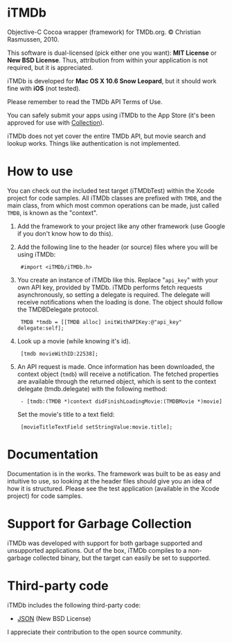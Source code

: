 iTMDb
=====

Objective-C Cocoa wrapper (framework) for TMDb.org. © Christian Rasmussen, 2010.

This software is dual-licensed (pick either one you want): **MIT License** or **New BSD License**. Thus, attribution from within your application is not required, but it is appreciated.

iTMDb is developed for **Mac OS X 10.6 Snow Leopard**, but it should work fine with **iOS** (not tested).

Please remember to read the TMDb API Terms of Use.

You can safely submit your apps using iTMDb to the App Store (it's been approved for use with [Collection][]).

iTMDb does not yet cover the entire TMDb API, but movie search and lookup works. Things like authentication is not implemented.

How to use
==========

You can check out the included test target (iTMDbTest) within the Xcode project for code samples. All iTMDb classes are prefixed with <code>TMDB</code>, and the main class, from which most common operations can be made, just called <code>TMDB</code>, is known as the "context".

1. Add the framework to your project like any other framework (use Google if you don't know how to do this).

2. Add the following line to the header (or source) files where you will be using iTMDb:

        #import <iTMDb/iTMDb.h>

3. You create an instance of iTMDb like this. Replace "<code>api_key</code>" with your own API key, provided by TMDb. iTMDb performs fetch requests asynchronously, so setting a delegate is required. The delegate will receive notifications when the loading is done. The object should follow the TMDBDelegate protocol.

        TMDB *tmdb = [[TMDB alloc] initWithAPIKey:@"api_key" delegate:self];

4. Look up a movie (while knowing it's id).

        [tmdb movieWithID:22538];

5. An API request is made. Once information has been downloaded, the context object (<code>tmdb</code>) will receive a notification. The fetched properties are available through the returned object, which is sent to the context delegate (tmdb.delegate) with the following method:

        - [tmdb:(TMDB *)context didFinishLoadingMovie:(TMDBMovie *)movie]

   Set the movie's title to a text field:

        [movieTitleTextField setStringValue:movie.title];

Documentation
=============

Documentation is in the works. The framework was built to be as easy and intuitive to use, so looking at the header files should give you an idea of how it is structured. Please see the test application (available in the Xcode project) for code samples.

Support for Garbage Collection
==============================

iTMDb was developed with support for both garbage supported and unsupported applications. Out of the box, iTMDb compiles to a non-garbage collected binary, but the target can easily be set to supported.

Third-party code
================

iTMDb includes the following third-party code:

 * [JSON][] (New BSD License)

I appreciate their contribution to the open source community.

[JSON]: https://github.com/stig/json-framework
[Collection]: http://collectionapp.com/
